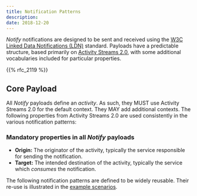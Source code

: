 ```yaml
---
title: Notification Patterns
description:
date: 2018-12-20
---
```


*Notify* notifications are designed to be sent and received using the [W3C Linked Data Notifications (LDN)](https://www.w3.org/TR/2017/REC-ldn-20170502/) standard. Payloads have a predictable structure, based primarily on [Activity Streams 2.0](https://www.w3.org/TR/activitystreams-core/), with some additional vocabularies included for particular properties.

{{% rfc_2119 %}}

## Core Payload
All *Notify* payloads define an *activity*. As such, they MUST use Activity Streams 2.0 for the default context. They MAY add additional contexts. The following properties from Activity Streams 2.0 are used consistently in the various notification patterns:

### Mandatory properties in all *Notify* payloads
* **Origin:** The originator of the activity, typically the service responsible for sending the notification.
* **Target:** The intended destination of the activity, typically the service which *consumes* the notification.









The following notification patterns are defined to be widely reusable. Their re-use is illustrated in the [example scenarios](/scenarios/).